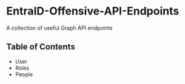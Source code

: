 # EntraID-Offensive-API-Endpoints
A collection of useful Graph API endpoints
## Table of Contents
- User
- Roles
- People
